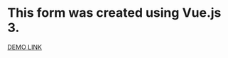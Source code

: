 # This form was created using Vue.js 3. #

[DEMO LINK](https://billizane.github.io/vue_js_add_forms/)
